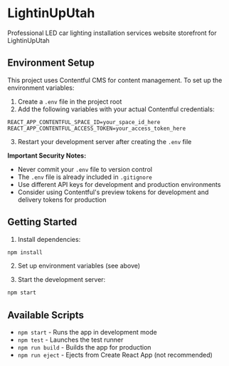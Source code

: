 # LightinUpUtah

Professional LED car lighting installation services website storefront for LightinUpUtah

## Environment Setup

This project uses Contentful CMS for content management. To set up the environment variables:

1. Create a `.env` file in the project root
2. Add the following variables with your actual Contentful credentials:

```env
REACT_APP_CONTENTFUL_SPACE_ID=your_space_id_here
REACT_APP_CONTENTFUL_ACCESS_TOKEN=your_access_token_here
```

3. Restart your development server after creating the `.env` file

**Important Security Notes:**
- Never commit your `.env` file to version control
- The `.env` file is already included in `.gitignore`
- Use different API keys for development and production environments
- Consider using Contentful's preview tokens for development and delivery tokens for production

## Getting Started

1. Install dependencies:
```bash
npm install
```

2. Set up environment variables (see above)

3. Start the development server:
```bash
npm start
```

## Available Scripts

- `npm start` - Runs the app in development mode
- `npm test` - Launches the test runner
- `npm run build` - Builds the app for production
- `npm run eject` - Ejects from Create React App (not recommended)